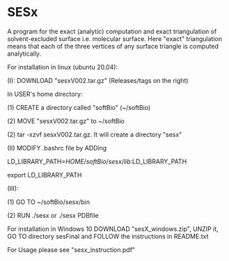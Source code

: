 # SESx
A program for the exact (analytic) computation and exact triangulation of solvent-excluded surface i.e. molecular surface. Here "exact" triangulation means that each of the three vertices of any surface triangle is computed analytically. 

For installation in linux (ubuntu 20.04):

(I): DOWNLOAD "sesxV002.tar.gz" (Releases/tags on the right)

In USER's home directory:

(1) CREATE a directory called "softBio" (~/softBio)

(2) MOVE "sesxV002.tar.gz" to ~/softBio

(2) tar -xzvf sesxV002.tar.gz. It will create a directory "sesx"

(II) MODIFY .bashrc file by ADDing

LD_LIBRARY_PATH=$HOME/softBio/sesx/lib:$LD_LIBRARY_PATH

export LD_LIBRARY_PATH

(III):

   (1) GO TO ~/softBio/sesx/bin
   
   (2) RUN ./sesx  or ./sesx PDBfile

For installation in Windows 10
   DOWNLOAD "sesX_windows.zip", UNZIP it, GO TO directory sesFinal and FOLLOW the instructions in README.txt

For Usage please see "sesx_instruction.pdf"



